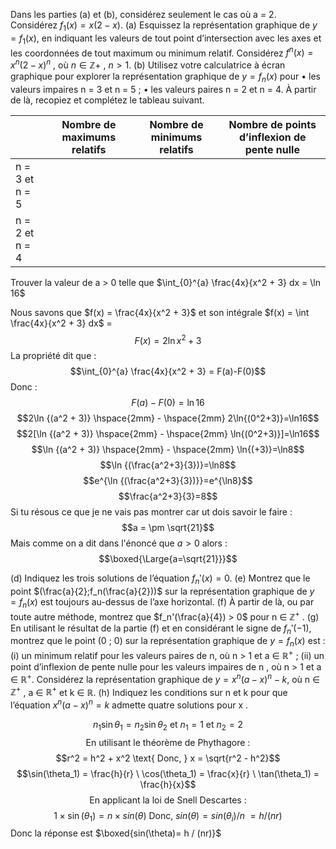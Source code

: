 Dans les parties (a) et (b), considérez seulement le cas où a = 2. Considérez $f_1 (x) = x (2 - x)$. 
(a) Esquissez la représentation graphique de $y = f_1 (x)$, en indiquant les valeurs de tout point d’intersection avec les axes et les coordonnées de tout maximum ou minimum relatif. 
Considérez $f^n (x) = x^n(2 - x)^n$ , où $n ∈ \mathbb{Z}+$ , $n > 1$.
(b) Utilisez votre calculatrice à écran graphique pour explorer la représentation graphique de $y = f_n (x)$ pour 
• les valeurs impaires n = 3 et n = 5 ; 
• les valeurs paires n = 2 et n = 4. 
À partir de là, recopiez et complétez le tableau suivant.

|  | Nombre de maximums relatifs | Nombre de minimums relatifs | Nombre de points d’inflexion de pente nulle |
| ---- | ---- | ---- | ---- |
| n = 3 et n = 5 |  |  |  |
| n = 2 et n = 4 |  |  |  |

Trouver la valeur de a > 0 telle que $\int_{0}^{a} \frac{4x}{x^2 + 3} dx = \ln 16$

Nous savons que $f(x) = \frac{4x}{x^2 + 3}$ et son intégrale $f(x) = \int \frac{4x}{x^2 + 3} dx$ =
$$F(x)=2\ln{x^2+3}$$
La propriété dit que :
$$\int_{0}^{a} \frac{4x}{x^2 + 3} = F(a)-F(0)$$
Donc : 
$$F(a)-F(0)=\ln16$$
$$2\ln {(a^2 + 3)} \hspace{2mm} - \hspace{2mm} 2\ln{(0^2+3)}=\ln16$$
$$2[\ln {(a^2 + 3)} \hspace{2mm} - \hspace{2mm} \ln{(0^2+3)}]=\ln16$$
$$\ln {(a^2 + 3)} \hspace{2mm} - \hspace{2mm} \ln{(+3)}=\ln8$$
$$\ln {(\frac{a^2+3}{3})}=\ln8$$
$$e^{\ln {(\frac{a^2+3}{3})}}=e^{\ln8}$$
$$\frac{a^2+3}{3}=8$$
Si tu résous ce que je ne vais pas montrer car ut dois savoir le faire : 
$$a = \pm \sqrt{21}$$
Mais comme on a dit dans l'énoncé que $a > 0$ alors :
$$\boxed{\Large{a=\sqrt{21}}}$$

(d) Indiquez les trois solutions de l’équation $f_n′(x) = 0$.
(e) Montrez que le point $(\frac{a}{2};f_n(\frac{a}{2}))$ sur la représentation graphique de $y = f_n (x)$ est toujours au-dessus de l’axe horizontal.
(f) À partir de là, ou par toute autre méthode, montrez que $f_n'(\frac{a}{4}) > 0$ pour n ∈ $\mathbb Z^+$ .
(g) En utilisant le résultat de la partie (f) et en considérant le signe de $f_n'(-1)$, montrez que le point (0 ; 0) sur la représentation graphique de $y = f_n (x)$ est :
	(i) un minimum relatif pour les valeurs paires de n, où n > 1 et a ∈ $\mathbb R^+$ ;
	(ii) un point d’inflexion de pente nulle pour les valeurs impaires de n , où n > 1 et a ∈ $\mathbb R^+$.
Considérez la représentation graphique de $y = x^n(a - x)^n - k$, où n ∈ $\mathbb Z^+$ , a ∈ $\mathbb R^+$ et k ∈ $\mathbb R$.
(h) Indiquez les conditions sur n et k pour que l’équation $x^n(a - x)^n = k$ admette quatre solutions pour x .





$$n_1 \sin\theta_1 = n_2 \sin\theta_2 \text{ et }n_1=1 \text{ et }n_2=2$$
$$\text{En utilisant le théorème de Phythagore : }$$
$$r^2 = h^2 + x^2 \text{  Donc,  } x = \sqrt{r^2 - h^2}$$
$$\sin(\theta_1) = \frac{h}{r} \ \cos(\theta_1) = \frac{x}{r} \ \tan(\theta_1) = \frac{h}{x}$$
$$\text{En applicant la loi de Snell Descartes : }$$
$$1 \times \sin(\theta_1) = n \times sin(\theta) \text{ Donc, } sin(\theta) = sin(\theta_{i}) / n \ = h / (nr)$$
Donc la réponse est $\boxed{sin(\theta)= h / (nr)}$